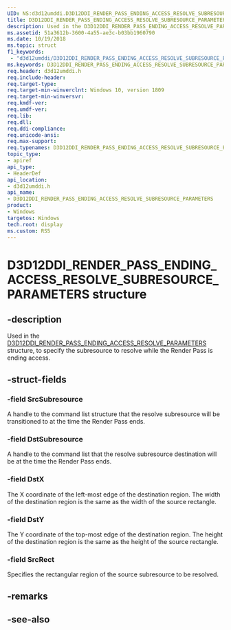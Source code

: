 ```yaml
---
UID: NS:d3d12umddi.D3D12DDI_RENDER_PASS_ENDING_ACCESS_RESOLVE_SUBRESOURCE_PARAMETERS
title: D3D12DDI_RENDER_PASS_ENDING_ACCESS_RESOLVE_SUBRESOURCE_PARAMETERS (d3d12umddi.h)
description: Used in the D3D12DDI_RENDER_PASS_ENDING_ACCESS_RESOLVE_PARAMETERS structure, to specify the subresource to resolve while the Render Pass is ending access.
ms.assetid: 51a3612b-3600-4a55-ae3c-b03bb1960790
ms.date: 10/19/2018
ms.topic: struct
f1_keywords:
 - "d3d12umddi/D3D12DDI_RENDER_PASS_ENDING_ACCESS_RESOLVE_SUBRESOURCE_PARAMETERS"
ms.keywords: D3D12DDI_RENDER_PASS_ENDING_ACCESS_RESOLVE_SUBRESOURCE_PARAMETERS, D3D12DDI_RENDER_PASS_ENDING_ACCESS_RESOLVE_SUBRESOURCE_PARAMETERS, 
req.header: d3d12umddi.h
req.include-header:
req.target-type:
req.target-min-winverclnt: Windows 10, version 1809
req.target-min-winversvr:
req.kmdf-ver:
req.umdf-ver:
req.lib:
req.dll:
req.ddi-compliance:
req.unicode-ansi:
req.max-support:
req.typenames: D3D12DDI_RENDER_PASS_ENDING_ACCESS_RESOLVE_SUBRESOURCE_PARAMETERS
topic_type: 
- apiref
api_type: 
- HeaderDef
api_location: 
- d3d12umddi.h
api_name: 
- D3D12DDI_RENDER_PASS_ENDING_ACCESS_RESOLVE_SUBRESOURCE_PARAMETERS
product:
- Windows
targetos: Windows
tech.root: display
ms.custom: RS5
---
```


# D3D12DDI_RENDER_PASS_ENDING_ACCESS_RESOLVE_SUBRESOURCE_PARAMETERS structure

## -description

Used in the [D3D12DDI_RENDER_PASS_ENDING_ACCESS_RESOLVE_PARAMETERS](ns-d3d12umddi-d3d12ddi_render_pass_ending_access_resolve_parameters.md) structure, to specify the subresource to resolve while the Render Pass is ending access.

## -struct-fields

### -field SrcSubresource

A handle to the command list structure that the resolve subresource will be transitioned to at the time the Render Pass ends.

### -field DstSubresource

A handle to the command list that the resolve subresource destination will be at the time the Render Pass ends.

### -field DstX

The X coordinate of the left-most edge of the destination region. The width of the destination region is the same as the width of the source rectangle.

### -field DstY

The Y coordinate of the top-most edge of the destination region. The height of the destination region is the same as the height of the source rectangle.

### -field SrcRect

Specifies the rectangular region of the source subresource to be resolved. 

## -remarks

## -see-also
